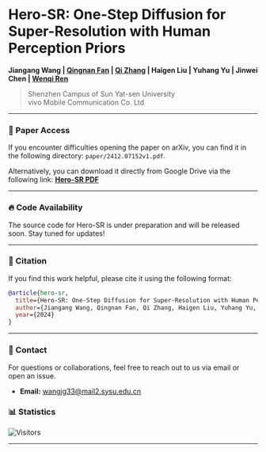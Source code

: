 # Hero-SR: One-Step Diffusion for Super-Resolution with Human Perception Priors

**Jiangang Wang | [Qingnan Fan](https://fqnchina.github.io/) | [Qi Zhang](https://rwenqi.github.io/) | Haigen Liu | Yuhang Yu | Jinwei Chen | [Wenqi Ren](https://rwenqi.github.io/)**

> Shenzhen Campus of Sun Yat-sen University  
> vivo Mobile Communication Co. Ltd

---
### 📄 Paper Access

If you encounter difficulties opening the paper on arXiv, you can find it in the following directory: `paper/2412.07152v1.pdf`. 

Alternatively, you can download it directly from Google Drive via the following link:  **[Hero-SR PDF](https://drive.google.com/file/d/1MAo5SvEvqlFPd-vwUq6w6-M6dvNgAcdY/view?usp=sharing)**  

----

### 🔥 Code Availability

The source code for Hero-SR is under preparation and will be released soon. Stay tuned for updates!

---


### 📄 Citation
If you find this work helpful, please cite it using the following format:

```bibtex
@article{hero-sr,
  title={Hero-SR: One-Step Diffusion for Super-Resolution with Human Perception Priors},
  author={Jiangang Wang, Qingnan Fan, Qi Zhang, Haigen Liu, Yuhang Yu, Jinwei Chen, Wenqi Ren},
  year={2024}
}
```

---

### 📧 Contact
For questions or collaborations, feel free to reach out to us via email or open an issue.
- **Email:** [wangjg33@mail2.sysu.edu.cn](mailto:wangjg33@mail2.sysu.edu.cn)


### 📊 Statistics

![Visitors](https://visitor-badge.laobi.icu/badge?page_id=W-JG/Hero-SR)


---
